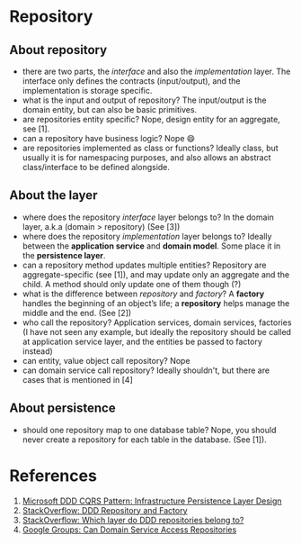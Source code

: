 # Repository

## About repository
- there are two parts, the _interface_ and also the _implementation_ layer. The interface only defines the contracts (input/output), and the implementation is storage specific. 
- what is the input and output of repository? The input/output is the domain entity, but can also be basic primitives.
- are repositories entity specific? Nope, design entity for an aggregate, see [1].
- can a repository have business logic? Nope :smile:
- are repositories implemented as class or functions? Ideally class, but usually it is for namespacing purposes, and also allows an abstract class/interface to be defined alongside. 


## About the layer
- where does the repository _interface_ layer belongs to? In the domain layer, a.k.a (domain > repository) (See [3])
- where does the repository _implementation_ layer belongs to? Ideally between the __application service__ and __domain model__. Some place it in the __persistence layer__. 
- can a repository method updates multiple entities? Repository are aggregate-specific (see [1]), and may update only an aggregate and the child. A method should only update one of them though (?)
- what is the difference between _repository_ and _factory_? A __factory__ handles the beginning of an object’s life; a __repository__ helps manage the middle and the end. (See [2])
- who call the repository? Application services, domain services, factories (I have not seen any example, but ideally the repository should be called at application service layer, and the entities be passed to factory instead)
- can entity, value object call repository? Nope 
- can domain service call repository? Ideally shouldn't, but there are cases that is mentioned in [4]

## About persistence
- should one repository map to one database table? Nope, you should never create a repository for each table in the database. (See [1]).

# References

1. [Microsoft DDD CQRS Pattern: Infrastructure Persistence Layer Design](https://docs.microsoft.com/en-us/dotnet/architecture/microservices/microservice-ddd-cqrs-patterns/infrastructure-persistence-layer-design#:~:text=Repositories%20are%20classes%20or%20components,required%20to%20access%20data%20sources.&text=Conceptually%2C%20a%20repository%20encapsulates%20a,closer%20to%20the%20persistence%20layer.)
2. [StackOverflow: DDD Repository and Factory](https://stackoverflow.com/questions/31528368/ddd-repository-and-factory)
3. [StackOverflow: Which layer do DDD repositories belong to?](https://softwareengineering.stackexchange.com/questions/396151/which-layer-do-ddd-repositories-belong-to)
4. [Google Groups: Can Domain Service Access Repositories](https://groups.google.com/g/dddcqrs/c/66zbcL97ilk?pli=1)
